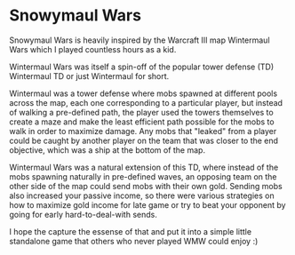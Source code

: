 # Snowymaul Wars

Snowymaul Wars is heavily inspired by the Warcraft III map Wintermaul Wars which I played countless hours as a kid.

Wintermaul Wars was itself a spin-off of the popular tower defense (TD) Wintermaul TD or just Wintermaul for short. 

Wintermaul was a tower defense where mobs spawned at different pools across the map, each one corresponding to a particular player, but instead of walking a pre-defined path, the player used the towers themselves to create a maze and make the least efficient path possible for the mobs to walk in order to maximize damage. Any mobs that "leaked" from a player could be caught by another player on the team that was closer to the end objective, which was a ship at the bottom of the map.

Wintermaul Wars was a natural extension of this TD, where instead of the mobs spawning naturally in pre-defined waves, an opposing team on the other side of the map could send mobs with their own gold. Sending mobs also increased your passive income, so there were various strategies on how to maximize gold income for late game or try to beat your opponent by going for early hard-to-deal-with sends.

I hope the capture the essense of that and put it into a simple little standalone game that others who never played WMW could enjoy :)
